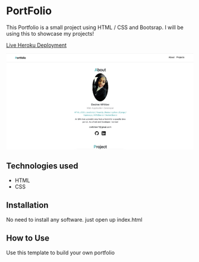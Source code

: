 # PortFolio
This Portfolio is a small project using HTML / CSS and Bootsrap. I will be using this to showcase my projects!

[Live Heroku Deployment](https://portfolio.desireewhitlow.repl.co/)


 <img width="1080" alt="image" src="https://github.com/dwhitlow11/portfolio/blob/main/img/Portfolio%20screenshot.png">

## Technologies used

* HTML
* CSS

## Installation

No need to install any software. just open up index.html

## How to Use

Use this template to build your own portfolio
